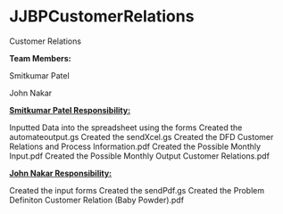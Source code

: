# JJBPCustomerRelations
Customer Relations

<b>Team Members: </b>

Smitkumar Patel

John Nakar

<b><u>Smitkumar Patel Responsibility: </u></b>

Inputted Data into the spreadsheet using the forms
Created the automateoutput.gs
Created the sendXcel.gs
Created the DFD Customer Relations and Process Information.pdf
Created the Possible Monthly Input.pdf
Created the Possible Monthly Output Customer Relations.pdf


<b><u>John Nakar Responsibility: </u></b>

Created the input forms 
Created the sendPdf.gs
Created the Problem Definiton Customer Relation (Baby Powder).pdf
